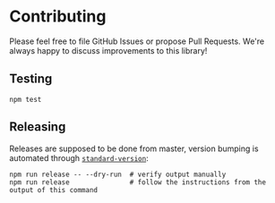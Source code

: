 # Contributing
Please feel free to file GitHub Issues or propose Pull Requests. We're always happy to discuss improvements to this library!
## Testing
```shell
npm test
```
## Releasing
Releases are supposed to be done from master, version bumping is automated through [`standard-version`](https://github.com/conventional-changelog/standard-version):
```shell
npm run release -- --dry-run  # verify output manually
npm run release               # follow the instructions from the output of this command
```

